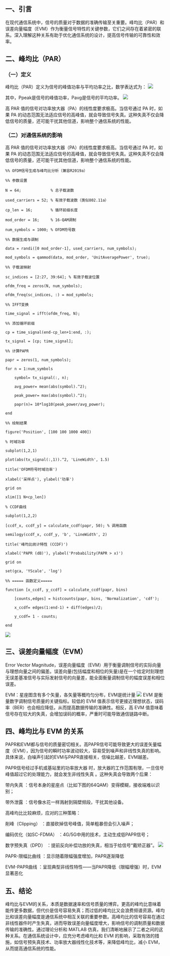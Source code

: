 

## 一、引言    

在现代通信系统中，信号的质量对于数据的准确传输至关重要。峰均比（PAR）和误差向量幅度（EVM）作为衡量信号特性的关键参数，它们之间存在着紧密的联系。深入理解这种关系有助于优化通信系统的设计，提高信号传输的可靠性和效率。


## 二、峰均比（PAR）    

### （一）定义    

峰均比（PAR）定义为信号的峰值功率与平均功率之比，数学表达式为：
![](https://raw.githubusercontent.com/LeroyK111/pictureBed/master/20250415093616.png)

其中，Ppeak是信号的峰值功率，Pavg是信号的平均功率。
![](https://raw.githubusercontent.com/LeroyK111/pictureBed/master/20250415093632.png)

高 PAR 值的信号对功率放大器（PA）的线性度要求极高。当信号通过 PA 时，如果 PA 的动态范围无法适应信号的高峰值，就会导致信号失真。这种失真不仅会降低信号的质量，还可能干扰其他信道，影响整个通信系统的性能。

### （二）对通信系统的影响    

高 PAR 值的信号对功率放大器（PA）的线性度要求极高。当信号通过 PA 时，如果 PA 的动态范围无法适应信号的高峰值，就会导致信号失真。这种失真不仅会降低信号的质量，还可能干扰其他信道，影响整个通信系统的性能。


```
%% OFDM信号生成与峰均比分析（兼容R2019a）

%% 参数设置

N = 64;             % 总子载波数

used_carriers = 52; % 有效子载波数（类似802.11a）

cp_len = 16;        % 循环前缀长度

mod_order = 16;     % 16-QAM调制

num_symbols = 1000; % OFDM符号数

%% 数据生成与调制

data = randi([0 mod_order-1], used_carriers, num_symbols);

mod_symbols = qammod(data, mod_order, 'UnitAveragePower', true);

%% 子载波映射

sc_indices = [2:27, 39:64]; % 有效子载波位置

ofdm_freq = zeros(N, num_symbols);

ofdm_freq(sc_indices, :) = mod_symbols;

%% IFFT变换

time_signal = ifft(ofdm_freq, N);

%% 添加循环前缀

cp = time_signal(end-cp_len+1:end, :);

tx_signal = [cp; time_signal];

%% 计算PAPR

papr = zeros(1, num_symbols);

for n = 1:num_symbols

    symbol= tx_signal(:, n);

    avg_power= mean(abs(symbol).^2);    

    peak_power= max(abs(symbol).^2);

    papr(n)= 10*log10(peak_power/avg_power);

end

%% 绘制结果

figure('Position', [100 100 1000 400])

% 时域功率

subplot(1,2,1)

plot(abs(tx_signal(:,1)).^2, 'LineWidth', 1.5)

title('OFDM符号时域功率')

xlabel('采样点'), ylabel('功率')

grid on

xlim([1 N+cp_len])

% CCDF曲线

subplot(1,2,2)

[ccdf_x, ccdf_y] = calculate_ccdf(papr, 50); % 调用函数

semilogy(ccdf_x, ccdf_y, 'b', 'LineWidth', 2)

title('峰均比统计特性 (CCDF)')

xlabel('PAPR (dB)'), ylabel('Probability(PAPR > x)')

grid on

set(gca, 'YScale', 'log')

%% ===== 函数定义=====

function [x_ccdf, y_ccdf] = calculate_ccdf(papr, bins)

    [counts,edges] = histcounts(papr, bins, 'Normalization', 'cdf');

    x_ccdf= edges(1:end-1) + diff(edges)/2;

    y_ccdf= 1 - counts;

end
```
![](https://raw.githubusercontent.com/LeroyK111/pictureBed/master/20250415093700.png)
## 三、误差向量幅度（EVM）     

Error Vector Magnitude，误差向量幅度（EVM）用于衡量调制信号的实际向量与理想向量之间的偏差。误差向量(包括幅度和相位的矢量)是在一个给定时刻理想无误差基准信号与实际发射信号的向量差，能全面衡量调制信号的幅度误差和相位误差。

EVM：星座图含有多个矢量，各矢量等概均匀分布，EVM是统计量
![](https://raw.githubusercontent.com/LeroyK111/pictureBed/master/20250415093717.png)
EVM 是衡量数字调制信号质量的关键指标。较低的 EVM 值表示信号更接近理想状态，误码率（BER）也会相应降低，从而提高数据传输的准确性。相反，高 EVM 值意味着信号存在较大的失真，会增加误码的概率，严重时可能导致通信链路中断。

## 四、峰均比与 EVM 的关系    

PAPR和EVM都与信号的质量密切相关。高PAPR信号可能导致更大的误差矢量幅度（EVM），因为信号的瞬时功率波动较大，容易受到噪声和非线性失真的影响。具体来说，白噪声引起的EVM与PAPR直接相关，信噪比越差，EVM越差。

PAPR信号经过手机或基站里的功率放大器 时，放大器的工作范围有限，一旦信号峰值超过它的处理能力，就会发生非线性失真 。这种失真会导致两个后果：

带内失真 ：信号本身的星座点（比如下图的64QAM）变得模糊，接收端难以识别；

带外泄露 ：信号像水花一样溅射到隔壁频段，干扰其他设备。

高峰均比比较麻烦，应对的三种策略：

削峰（Clipping） ：直接砍掉信号峰值，简单粗暴但会引入噪声；

编码优化（如SC-FDMA） ：4G/5G中用的技术，主动生成低PAPR信号；

数字预失真（DPD） ：提前反向补偿功放的失真，相当于给信号“戴矫正器”。
![](https://raw.githubusercontent.com/LeroyK111/pictureBed/master/20250415093745.png)


PAPR-限幅比曲线 ：显示随着限幅强度增加，PAPR逐渐降低

EVM-PAPR曲线 ：呈现典型非线性特性——当PAPR降低（限幅增强）时，EVM显著恶化

## 五、结论    

峰均比与EVM的关系，本质是数据速率和信号质量的博弈。更高的峰均比意味着能传更多数据，但代价是信号容易失真；而过低的峰均比又会浪费频谱资源。峰均比和误差向量幅度是通信系统中相互关联的重要参数。高峰均比的信号容易在通过非线性器件时产生失真，进而导致误差向量幅度增大，影响信号的调制质量和数据传输的准确性。通过理论分析和 MATLAB 仿真，我们清晰地展示了二者之间的这种关系。在通信系统设计中，应充分考虑峰均比和 EVM 的影响，采取有效的措施，如信号预失真技术、功率放大器线性化技术等，来降低峰均比，减小 EVM，从而提高通信系统的性能。



